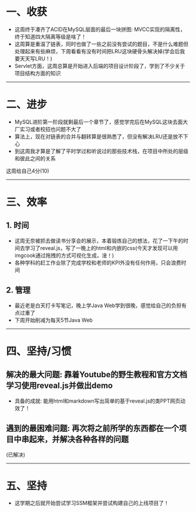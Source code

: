 # 一、收获

- 这周终于凑齐了ACID在MySQL层面的最后一块拼图: MVCC实现的隔离性，终于知道四大隔离等级是啥了！
- 这周算是重温了链表，同时也做了一些之前没有尝试的题目，不是什么难题但处理起来有些麻烦，下周看看有没有时间把LRU这块硬骨头解决掉(学会后我要天天写LRU！)
- Servlet方面，这周总算是开始进入后端的项目设计阶段了，学到了不少关于项目结构方面的知识

<hr>











# 二、进步

- MySQL进阶第一阶段就剩最后一个章节了，感觉学完后在MySQL这块去面大厂实习或者校招也问题不大了
- 算法上，现在对链表的合并与翻转算是很熟悉了，但没有解决LRU还是放不下心
- 到这周我才算是了解了平时学过和听说过的那些技术栈，在项目中所处的层级和彼此之间的关系

这周给自己4分(10)

<hr>









# 三、效率



## 1. 时间

- 这周无奈被抓去做读书分享会的展示，本着锻炼自己的想法，花了一下午的时间去学习了reveal.js，写了一晚上的html和内嵌的css(今天才发现可以用imgcook通过拖拽的方式可视化生成，淦！)
- 各种学科的赶工作业除了完成学校和老师的KPI外没有任何作用，只会浪费时间



## 2. 管理

- 最近老是白天打卡写笔记，晚上学Java Web学到很晚，感觉给自己的负担有点过重了
- 下周开始削减为每天5节Java Web

<hr>













# 四、坚持/习惯



## 解决的最大问题: 靠着Youtube的野生教程和官方文档学习使用reveal.js并做出demo

- 具备的成就: 能用html和markdown写出简单的基于reveal.js的类PPT网页动效了！





## 遇到的最困难问题: 再次将之前所学的东西都在一个项目中串起来，并解决各种各样的问题

(已解决)

<hr>













# 五、坚持

- 这学期之后就开始尝试学习SSM框架并尝试构建自己的上线项目了！